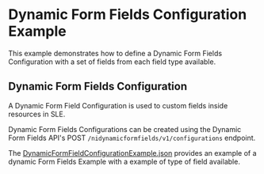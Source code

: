 # Dynamic Form Fields Configuration Example

This example demonstrates how to define a Dynamic Form Fields Configuration 
with a set of fields from each field type available.

## Dynamic Form Fields Configuration

A Dynamic Form Field Configuration is used to custom fields inside resources 
in SLE. 

Dynamic Form Fields Configurations can be created using the Dynamic Form 
Fields API's POST
`/nidynamicformfields/v1/configurations` endpoint. 

The [DynamicFormFieldConfigurationExample.json](DynamicFormFieldConfigurationExample.json) 
provides an example of a dynamic Form Fields Example with a example of type 
of field available.
